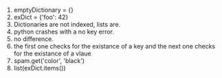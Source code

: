 1. emptyDictionary = {}
2. exDict = {'foo': 42}
3. Dictionaries are not indexed, lists are.
4. python crashes with a no key error.
5. no difference.
6. the first one checks for the existance of a key and 
   the next one checks for the existance of a vlaue
7. spam.get('color', 'black')
8. list(exDict.items())